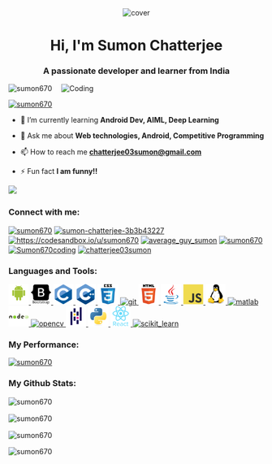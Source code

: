 <div align="center">
<img width="50%" height = "300px" src="https://camo.githubusercontent.com/b40aa6e0a49e00065a11b3773f9f4d7098be2fed4da538a0a32abb74992a7869/68747470733a2f2f726973686176616e616e642e6769746875622e696f2f7374617469632f696d616765732f6772656574696e67732e676966" alt="cover" />
</div>
<h1 align="center">Hi, I'm Sumon Chatterjee</h1>
<h3 align="center">A passionate developer and learner from India</h3>
<img align="right" alt="Coding" width="400" src="https://camo.githubusercontent.com/e20822b4282c07ffd010cd05f855a6561d3b62358ca9e607e4901288dd748fcb/68747470733a2f2f63646e2e6472696262626c652e636f6d2f75736572732f323133313939332f73637265656e73686f74732f343934383733362f74686f75676874776f726b732d6769665f6472696262626c652e676966">

<p align="left"> <img src="https://komarev.com/ghpvc/?username=sumon670&label=Profile%20views&color=0e75b6&style=flat" alt="sumon670" /> </p>

<p align="left"> <a href="https://twitter.com/sumon670" target="blank"><img src="https://img.shields.io/twitter/follow/sumon670?logo=twitter&style=for-the-badge" alt="sumon670" /></a> </p>


- 🌱 I’m currently learning **Android Dev, AIML, Deep Learning**

- 💬 Ask me about **Web technologies, Android, Competitive Programming**

- 📫 How to reach me **chatterjee03sumon@gmail.com**

- ⚡ Fun fact **I am funny!!**
 <!--<h2 align="left">Hello Fellow < Developers/ >!<img src = "https://raw.githubusercontent.com/MartinHeinz/MartinHeinz/master/wave.gif" width = 50px></h2>-->
 <img src = "https://media0.giphy.com/media/KDDpcKigbfFpnejZs6/giphy.gif?cid=ecf05e47oy6f4zjs8g1qoiystc56cu7r9tb8a1fe76e05oty&rid=giphy.gif" width = 100px>

<h3 align="left">Connect with me:</h3>
<p align="left">
<a href="https://twitter.com/sumon670" target="blank"><img align="center" src="https://raw.githubusercontent.com/rahuldkjain/github-profile-readme-generator/master/src/images/icons/Social/twitter.svg" alt="sumon670" height="30" width="40" /></a>
<a href="https://linkedin.com/in/sumon-chatterjee-3b3b43227" target="blank"><img align="center" src="https://raw.githubusercontent.com/rahuldkjain/github-profile-readme-generator/master/src/images/icons/Social/linked-in-alt.svg" alt="sumon-chatterjee-3b3b43227" height="30" width="40" /></a>
<a href="https://codesandbox.com/https://codesandbox.io/u/sumon670" target="blank"><img align="center" src="https://raw.githubusercontent.com/rahuldkjain/github-profile-readme-generator/master/src/images/icons/Social/codesandbox.svg" alt="https://codesandbox.io/u/sumon670" height="30" width="40" /></a>
<a href="https://instagram.com/average_guy_sumon" target="blank"><img align="center" src="https://raw.githubusercontent.com/rahuldkjain/github-profile-readme-generator/master/src/images/icons/Social/instagram.svg" alt="average_guy_sumon" height="30" width="40" /></a>
<a href="https://www.codechef.com/users/sumon670" target="blank"><img align="center" src="https://cdn.jsdelivr.net/npm/simple-icons@3.1.0/icons/codechef.svg" alt="sumon670" height="30" width="40" /></a>
<a href="https://www.hackerrank.com/Sumon670coding" target="blank"><img align="center" src="https://raw.githubusercontent.com/rahuldkjain/github-profile-readme-generator/master/src/images/icons/Social/hackerrank.svg" alt="Sumon670coding" height="30" width="40" /></a>
<a href="https://www.leetcode.com/chatterjee03sumon" target="blank"><img align="center" src="https://raw.githubusercontent.com/rahuldkjain/github-profile-readme-generator/master/src/images/icons/Social/leet-code.svg" alt="chatterjee03sumon" height="30" width="40" /></a>
</p>

<h3 align="left">Languages and Tools:</h3>
<p align="left"> <a href="https://developer.android.com" target="_blank" rel="noreferrer"> <img src="https://raw.githubusercontent.com/devicons/devicon/master/icons/android/android-original-wordmark.svg" alt="android" width="40" height="40"/> </a> <a href="https://getbootstrap.com" target="_blank" rel="noreferrer"> <img src="https://raw.githubusercontent.com/devicons/devicon/master/icons/bootstrap/bootstrap-plain-wordmark.svg" alt="bootstrap" width="40" height="40"/> </a> <a href="https://www.cprogramming.com/" target="_blank" rel="noreferrer"> <img src="https://raw.githubusercontent.com/devicons/devicon/master/icons/c/c-original.svg" alt="c" width="40" height="40"/> </a> <a href="https://www.w3schools.com/cpp/" target="_blank" rel="noreferrer"> <img src="https://raw.githubusercontent.com/devicons/devicon/master/icons/cplusplus/cplusplus-original.svg" alt="cplusplus" width="40" height="40"/> </a> <a href="https://www.w3schools.com/css/" target="_blank" rel="noreferrer"> <img src="https://raw.githubusercontent.com/devicons/devicon/master/icons/css3/css3-original-wordmark.svg" alt="css3" width="40" height="40"/> </a> <a href="https://git-scm.com/" target="_blank" rel="noreferrer"> <img src="https://www.vectorlogo.zone/logos/git-scm/git-scm-icon.svg" alt="git" width="40" height="40"/> </a> <a href="https://www.w3.org/html/" target="_blank" rel="noreferrer"> <img src="https://raw.githubusercontent.com/devicons/devicon/master/icons/html5/html5-original-wordmark.svg" alt="html5" width="40" height="40"/> </a> <a href="https://www.java.com" target="_blank" rel="noreferrer"> <img src="https://raw.githubusercontent.com/devicons/devicon/master/icons/java/java-original.svg" alt="java" width="40" height="40"/> </a> <a href="https://developer.mozilla.org/en-US/docs/Web/JavaScript" target="_blank" rel="noreferrer"> <img src="https://raw.githubusercontent.com/devicons/devicon/master/icons/javascript/javascript-original.svg" alt="javascript" width="40" height="40"/> </a> <a href="https://www.linux.org/" target="_blank" rel="noreferrer"> <img src="https://raw.githubusercontent.com/devicons/devicon/master/icons/linux/linux-original.svg" alt="linux" width="40" height="40"/> </a> <a href="https://www.mathworks.com/" target="_blank" rel="noreferrer"> <img src="https://upload.wikimedia.org/wikipedia/commons/2/21/Matlab_Logo.png" alt="matlab" width="40" height="40"/> </a> <a href="https://nodejs.org" target="_blank" rel="noreferrer"> <img src="https://raw.githubusercontent.com/devicons/devicon/master/icons/nodejs/nodejs-original-wordmark.svg" alt="nodejs" width="40" height="40"/> </a> <a href="https://opencv.org/" target="_blank" rel="noreferrer"> <img src="https://www.vectorlogo.zone/logos/opencv/opencv-icon.svg" alt="opencv" width="40" height="40"/> </a> <a href="https://pandas.pydata.org/" target="_blank" rel="noreferrer"> <img src="https://raw.githubusercontent.com/devicons/devicon/2ae2a900d2f041da66e950e4d48052658d850630/icons/pandas/pandas-original.svg" alt="pandas" width="40" height="40"/> </a> <a href="https://www.python.org" target="_blank" rel="noreferrer"> <img src="https://raw.githubusercontent.com/devicons/devicon/master/icons/python/python-original.svg" alt="python" width="40" height="40"/> </a> <a href="https://reactjs.org/" target="_blank" rel="noreferrer"> <img src="https://raw.githubusercontent.com/devicons/devicon/master/icons/react/react-original-wordmark.svg" alt="react" width="40" height="40"/> </a> <a href="https://scikit-learn.org/" target="_blank" rel="noreferrer"> <img src="https://upload.wikimedia.org/wikipedia/commons/0/05/Scikit_learn_logo_small.svg" alt="scikit_learn" width="40" height="40"/> </a> </p>

<h3 align="left">My Performance:</h3>

<p align="left"> <a href="https://github.com/ryo-ma/github-profile-trophy"><img src="https://github-profile-trophy.vercel.app/?username=sumon670&theme=dark" alt="sumon670" /></a> </p>

<h3 align="left">My Github Stats:</h3>


<p><img align="center" src="https://github-readme-stats-sigma-five.vercel.app/api/top-langs/?username=sumon670&layout=compact&theme=dark" alt="sumon670" /></p>

<p><img align="center" src="https://github-readme-stats-sigma-five.vercel.app/api?username=sumon670&show_icons=true&theme=radical" alt="sumon670" /></p>

<p><img align="center" src="https://github-readme-streak-stats.herokuapp.com/?user=sumon670&theme=dark" alt="sumon670" /></p>

<p><img align="center" src="https://github-readme-activity-graph.cyclic.app/graph?username=sumon670&bg_color=fffff0&color=708090&line=24292e&point=24292e&area=true&hide_border=true" alt="sumon670" /></p>
